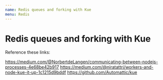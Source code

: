 ```yaml
---
name: Redis queues and forking with Kue
menu: Redis
---
```


# Redis queues and forking with Kue

Reference these links:

https://medium.com/@NorbertdeLangen/communicating-between-nodejs-processes-4e68be42b917
https://medium.com/@niratattri/workers-and-node-kue-it-up-1c1215d9bddf
https://github.com/Automattic/kue
